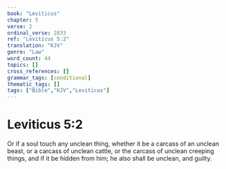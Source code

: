 ```yaml
---
book: "Leviticus"
chapter: 5
verse: 2
ordinal_verse: 2833
ref: "Leviticus 5:2"
translation: "KJV"
genre: "Law"
word_count: 44
topics: []
cross_references: []
grammar_tags: [conditional]
thematic_tags: []
tags: ["Bible","KJV","Leviticus"]
---
```


# Leviticus 5:2

Or if a soul touch any unclean thing, whether it be a carcass of an unclean beast, or a carcass of unclean cattle, or the carcass of unclean creeping things, and if it be hidden from him; he also shall be unclean, and guilty.
